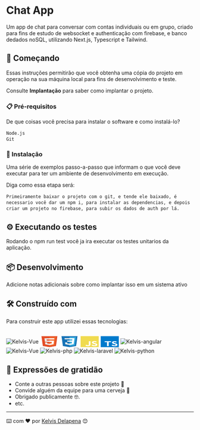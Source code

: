 # Chat App

Um app de chat para conversar com contas individuais ou em grupo, criado para fins de estudo de websocket e authenticação com firebase, e banco dedados noSQL, utilizando Next.js, Typescript e Tailwind.

## 🚀 Começando

Essas instruções permitirão que você obtenha uma cópia do projeto em operação na sua máquina local para fins de desenvolvimento e teste.

Consulte **Implantação** para saber como implantar o projeto.

### 📋 Pré-requisitos

De que coisas você precisa para instalar o software e como instalá-lo?

```
Node.js
Git
```

### 🔧 Instalação

Uma série de exemplos passo-a-passo que informam o que você deve executar para ter um ambiente de desenvolvimento em execução.

Diga como essa etapa será:

```
Primeiramente baixar o projeto com o git, e tende ele baixado, é necessario você dar um npm i, para instalar as dependencias, e depois criar um projeto no firebase, para subir os dados de auth por lá.
```

## ⚙️ Executando os testes

Rodando o npm run test você ja ira executar os testes unitarios da aplicação.

## 📦 Desenvolvimento

Adicione notas adicionais sobre como implantar isso em um sistema ativo

## 🛠️ Construído com

Para construir este app utilizei essas tecnologias:


<div style="display: inline_block"><br>
  <img align="center" alt="Kelvis-Vue" height="30" width="50" src="./assets/git-original.svg">
  <img align="center" alt="Kelvis-HTML" height="30" width="50" src="https://raw.githubusercontent.com/devicons/devicon/master/icons/html5/html5-original.svg">
  <img align="center" alt="Kelvis-CSS" height="30" width="50" src="https://raw.githubusercontent.com/devicons/devicon/master/icons/css3/css3-original.svg">
  <img align="center" alt="Kelvis-Js" height="30" width="50" src="https://raw.githubusercontent.com/devicons/devicon/master/icons/javascript/javascript-plain.svg">
  <img align="center" alt="Kelvis-Ts" height="30" width="50" src="https://raw.githubusercontent.com/devicons/devicon/master/icons/typescript/typescript-plain.svg">
  <img align="center" alt="Kelvis-angular" height="30" width="50" src="https://cdn.jsdelivr.net/gh/devicons/devicon/icons/angularjs/angularjs-original.svg" />
  <img align="center" alt="Kelvis-Vue" height="30" width="50" src="./assets/vuejs-original.svg">
  <img align="center" alt="Kelvis-php" height="30" width="50" src="./assets/php-original.svg">
  <img align="center" alt="Kelvis-laravel" height="30" width="50" src="./assets/laravel-plain-wordmark.svg">
  <img align="center" alt="Kelvis-python" height="30" width="50" src="./assets/python-original.svg">
</div>

## 🎁 Expressões de gratidão

* Conte a outras pessoas sobre este projeto 📢
* Convide alguém da equipe para uma cerveja 🍺 
* Obrigado publicamente 🤓.
* etc.

---
⌨️ com ❤️ por [Kelvis Delapena](https://gist.github.com/Kelvis-fernando) 😊
